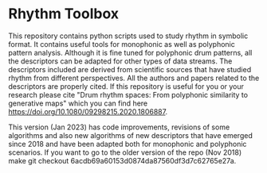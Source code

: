 # Rhythm Toolbox

This repository contains python scripts used to study rhythm in symbolic format. It contains useful tools for monophonic
as well as polyphonic pattern analysis. Although it is fine tuned for polyphonic drum patterns, all the descriptors can
be adapted for other types of data streams. The descriptors included are derived from scientific sources that have
studied rhythm from different perspectives. All the authors and papers related to the descriptors are properly cited. If
this repository is useful for you or your research please cite "Drum rhythm spaces: From polyphonic similarity to
generative maps" which you can find here https://doi.org/10.1080/09298215.2020.1806887.

This version (Jan 2023) has code improvements, revisions of some algorithms and also new algorithms of new descriptors
that have emerged since 2018 and have been adapted both for monophonic and polyphonic scenarios. If you want to go to
the older version of the repo (Nov 2018) make git checkout 6acdb69a60153d0874da87560df3d7c62765e27a.
